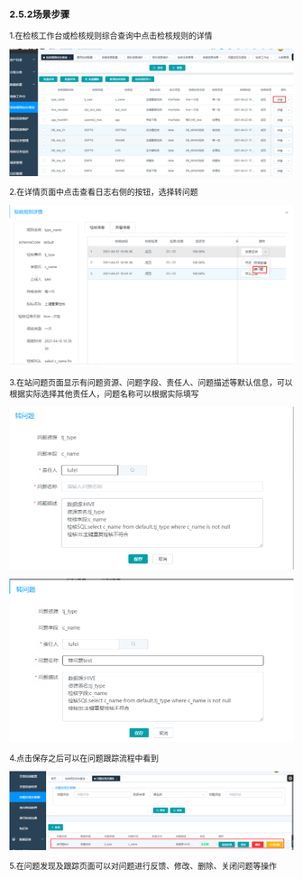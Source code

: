 ### 2.5.2场景步骤

  1.在检核工作台或检核规则综合查询中点击检核规则的详情

![image-20210422112938769](3.5.2%E5%9C%BA%E6%99%AF%E6%AD%A5%E9%AA%A4.assets/image-20210422112938769.png)

2.在详情页面中点击查看日志右侧的按钮，选择转问题

![image-20210422113134244](3.5.2%E5%9C%BA%E6%99%AF%E6%AD%A5%E9%AA%A4.assets/image-20210422113134244.png)

3.在站问题页面显示有问题资源、问题字段、责任人、问题描述等默认信息，可以根据实际选择其他责任人，问题名称可以根据实际填写

![image-20210422113318969](3.5.2%E5%9C%BA%E6%99%AF%E6%AD%A5%E9%AA%A4.assets/image-20210422113318969.png)

![image-20210422113705779](3.5.2%E5%9C%BA%E6%99%AF%E6%AD%A5%E9%AA%A4.assets/image-20210422113705779.png)

4.点击保存之后可以在问题跟踪流程中看到

![image-20210422113958977](3.5.2%E5%9C%BA%E6%99%AF%E6%AD%A5%E9%AA%A4.assets/image-20210422113958977.png)

5.在问题发现及跟踪页面可以对问题进行反馈、修改、删除、关闭问题等操作